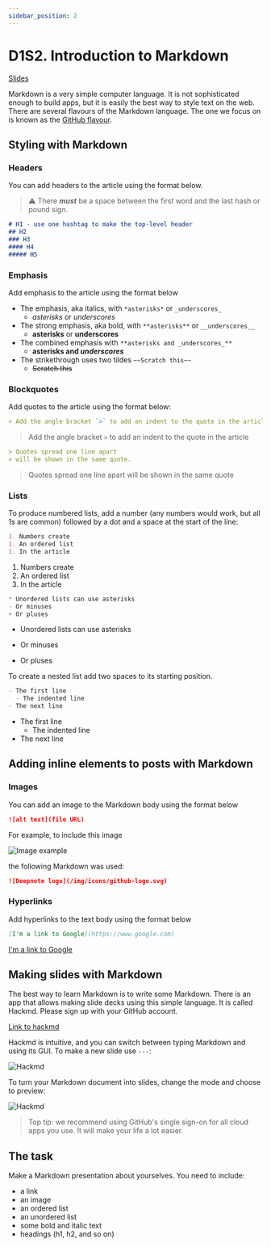 ```yaml
---
sidebar_position: 2
---
```


# D1S2. Introduction to Markdown

[Slides](https://hackmd.io/@D3o17PKxQImUPBfYYD6wYg/Hybfj2jeo#/1)

Markdown is a very simple computer language.
It is not sophisticated enough to build apps,
but it is easily the best way to style text on the web.
There are several flavours of the Markdown language.
The one we focus on is known as the [GitHub flavour](https://guides.github.com/features/mastering-markdown/).

## Styling with Markdown

### Headers

You can add headers to the article using the format below.
> ⚠️ There **_must_** be a space between the first word and the last hash
or pound sign.

```markdown
# H1 - use one hashtag to make the top-level header
## H2
### H3
#### H4
##### H5
```

### Emphasis

Add emphasis to the article using the format below

- The emphasis, aka italics, with `*asterisks*` or `_underscores_`
  - *asterisks* or _underscores_
- The strong emphasis, aka bold, with `**asterisks**` or `__underscores__`
  - **asterisks** or __underscores__
- The combined emphasis with `**asterisks and _underscores_**`
  - **asterisks and _underscores_**
- The strikethrough uses two tildes `~~Scratch this~~`
  - ~~Scratch this~~

### Blockquotes

Add quotes to the article using the format below:

``` markdown
> Add the angle bracket `>` to add an indent to the quote in the article
```

> Add the angle bracket `>` to add an indent to the quote in the article

```markdown
> Quotes spread one line apart
> will be shown in the same quote.
```

> Quotes spread one line apart
> will be shown in the same quote

### Lists

To produce numbered lists, add a number (any numbers would work,
but all 1s are common) followed by a dot and a space
at the start of the line:

```markdown
1. Numbers create
1. An ordered list
1. In the article
```

1. Numbers create
1. An ordered list
1. In the article

<!-- markdownlint-disable MD004 -->

```markdown
* Unordered lists can use asterisks
- Or minuses
+ Or pluses
```

* Unordered lists can use asterisks
- Or minuses
+ Or pluses

<!-- markdownlint-enable MD004 -->

To create a nested list add two spaces to its starting position.

```markdown
- The first line
  - The indented line
- The next line
```

- The first line
  - The indented line
- The next line

## Adding inline elements to posts with Markdown

### Images

You can add an image to the Markdown body using the format below

```markdown
![alt text](file URL)
```

For example, to include this image

![Image example](/img/icons/github-logo.svg)

the following Markdown was used:

```markdown
![Deepnote logo](/img/icons/github-logo.svg)
```

### Hyperlinks

Add hyperlinks to the text body using the format below

```markdown
[I'm a link to Google](https://www.google.com)
```

[I'm a link to Google](https://www.google.com)

## Making slides with Markdown

The best way to learn Markdown is to write some Markdown. There is an app that allows making slide decks using this simple language. It is called Hackmd. Please sign up with your GitHub account.

[Link to hackmd](https://hackmd.io/)

Hackmd is intuitive, and you can switch between typing Markdown and using its GUI. To make a new slide use `---`:

<img
  src="/img/day-1/hackmd-intro.png"
  alt="Hackmd"
  class="wide screenshot"
/>

To turn your Markdown document into slides, change the mode and choose to preview:

<img
  src="/img/day-1/slide-mode.png"
  alt="Hackmd"
  class="narrow screenshot"
/>

> Top tip: we recommend using GitHub's single sign-on for all cloud apps you use. It will make your life a lot easier.

## The task

Make a Markdown presentation about yourselves. You need to include:

- a link
- an image
- an ordered list
- an unordered list
- some bold and italic text
- headings (h1, h2, and so on)
